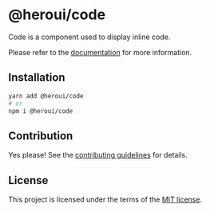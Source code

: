 # @heroui/code

Code is a component used to display inline code.

Please refer to the [documentation](https://heroui.com/docs/components/code) for more information.

## Installation

```sh
yarn add @heroui/code
# or
npm i @heroui/code
```

## Contribution

Yes please! See the
[contributing guidelines](https://github.com/heroui-inc/heroui/blob/master/CONTRIBUTING.md)
for details.

## License

This project is licensed under the terms of the
[MIT license](https://github.com/heroui-inc/heroui/blob/master/LICENSE).
